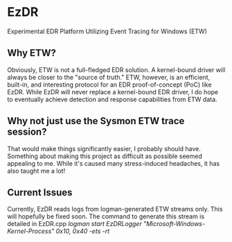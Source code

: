 # EzDR
Experimental EDR Platform Utilizing Event Tracing for Windows (ETW)

## Why ETW? 
Obviously, ETW is not a full-fledged EDR solution. A kernel-bound driver will always be closer to the "source of truth." ETW, however, is an efficient, built-in, and interesting protocol for an EDR proof-of-concept (PoC) like EzDR. While EzDR will never replace a kernel-bound EDR driver, I do hope to eventually achieve detection and response capabilities from ETW data. 

## Why not just use the Sysmon ETW trace session? 
That would make things significantly easier, I probably should have. Something about making this project as difficult as possible seemed appealing to me. While it's caused many stress-induced headaches, it has also taught me a lot!

## Current Issues
Currently, EzDR reads logs from logman-generated ETW streams only. This will hopefully be fixed soon. The command to generate this stream is detailed in EzDR.cpp
_logman start EzDRLogger "Microsoft-Windows-Kernel-Process" 0x10, 0x40 -ets -rt_
